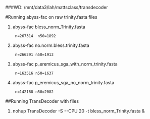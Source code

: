 ###WD: /mnt/data3/lah/mattsclass/transdecoder



#Running abyss-fac on raw trinity.fasta files

1. abyss-fac bless_norm_Trinity.fasta

		n=267314  n50=1892
		
2. abyss-fac no.norm.bless.trinity.fasta

		n=266291 n50=1913

3. abyss-fac p_eremicus_sga_with_norm_trinity.fasta

		n=163516 n50=1637
		
4. abyss-fac p_eremicus_sga_no_norm_trinity.fasta

		n=142188 n50=2082
		
		
##Running TransDecoder with files 

1. nohup TransDecoder -S --CPU 20 -t bless_norm_Trinity.fasta &